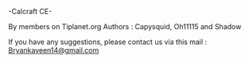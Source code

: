 -Calcraft CE-

By members on Tiplanet.org
Authors : Capysquid, Oh11115 and Shadow

If you have any suggestions, please contact us via this mail : Bryankaveen14@gmail.com
